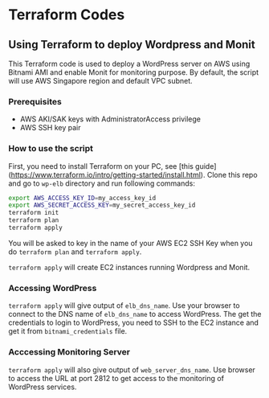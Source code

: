 # Terraform Codes

## Using Terraform to deploy Wordpress and Monit
This Terraform code is used to deploy a WordPress server on AWS using Bitnami AMI and enable
Monit for monitoring purpose. By default, the script will use AWS Singapore region and default VPC subnet.

### Prerequisites
* AWS AKI/SAK keys with AdministratorAccess privilege
* AWS SSH key pair

### How to use the script
First, you need to install Terraform on your PC, see [this guide] (https://www.terraform.io/intro/getting-started/install.html). Clone this repo and go to `wp-elb` directory and run following commands:
```bash
export AWS_ACCESS_KEY_ID=my_access_key_id
export AWS_SECRET_ACCESS_KEY=my_secret_access_key_id
terraform init
terraform plan
terraform apply
```
You will be asked to key in the name of your AWS EC2 SSH Key when you do `terraform plan` and `terraform apply`.

`terraform apply` will create EC2 instances running Wordpress and Monit.

### Accessing WordPress
`terraform apply` will give output of `elb_dns_name`. Use your browser to connect to the DNS name of `elb_dns_name` to access WordPress. The get the credentials to login to WordPress, you need to SSH to the EC2 instance and get it from `bitnami_credentials` file.

### Acccessing Monitoring Server
`terraform apply` will also give output of `web_server_dns_name`. Use browser to access the URL at port 2812 to get access to the monitoring of WordPress services.
